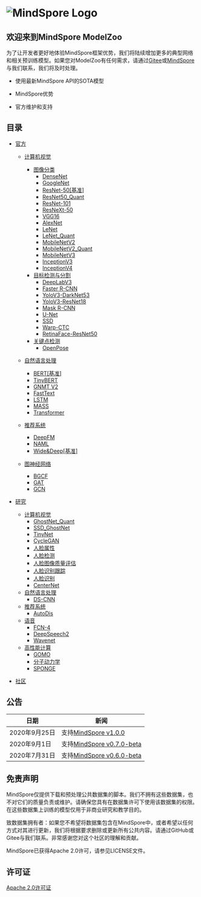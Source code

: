 # ![MindSpore Logo](https://www.mindspore.cn/static/img/logo_black.6a5c850d.png)

## 欢迎来到MindSpore ModelZoo

为了让开发者更好地体验MindSpore框架优势，我们将陆续增加更多的典型网络和相关预训练模型。如果您对ModelZoo有任何需求，请通过[Gitee](https://gitee.com/mindspore/mindspore/issues)或[MindSpore](https://bbs.huaweicloud.com/forum/forum-1076-1.html)与我们联系，我们将及时处理。

- 使用最新MindSpore API的SOTA模型

- MindSpore优势

- 官方维护和支持

## 目录

- [官方](https://gitee.com/mindspore/mindspore/tree/master/model_zoo/official)
    - [计算机视觉](https://gitee.com/mindspore/mindspore/tree/master/model_zoo/official/cv)
        - [图像分类](https://gitee.com/mindspore/mindspore/tree/master/model_zoo/official/cv)
            - [DenseNet](https://gitee.com/mindspore/mindspore/tree/master/model_zoo/official/cv/densenet/README.md)
            - [GoogleNet](https://gitee.com/mindspore/mindspore/tree/master/model_zoo/official/cv/googlenet/README.md)
            - [ResNet-50[基准]](https://gitee.com/mindspore/mindspore/tree/master/model_zoo/official/cv/resnet/README.md)
            - [ResNet50_Quant](https://gitee.com/mindspore/mindspore/blob/master/model_zoo/official/cv/resnet50_quant/README.md)
            - [ResNet-101](https://gitee.com/mindspore/mindspore/tree/master/model_zoo/official/cv/resnet/README.md)
            - [ResNeXt-50](https://gitee.com/mindspore/mindspore/tree/r1.2/model_zoo/official/cv/resnext50/README_CN.md)
            - [VGG16](https://gitee.com/mindspore/mindspore/tree/master/model_zoo/official/cv/vgg16/README.md)
            - [AlexNet](https://gitee.com/mindspore/mindspore/tree/master/model_zoo/official/cv/alexnet/README.md)
            - [LeNet](https://gitee.com/mindspore/mindspore/tree/master/model_zoo/official/cv/lenet/README.md)
            - [LeNet_Quant](https://gitee.com/mindspore/mindspore/tree/master/model_zoo/official/cv/lenet_quant/Readme.md)
            - [MobileNetV2](https://gitee.com/mindspore/mindspore/tree/master/model_zoo/official/cv/mobilenetv2/README.md)
            - [MobileNetV2_Quant](https://gitee.com/mindspore/mindspore/tree/master/model_zoo/official/cv/mobilenetv2_quant/Readme.md)
            - [MobileNetV3](https://gitee.com/mindspore/mindspore/tree/master/model_zoo/official/cv/mobilenetv3/Readme.md)
            - [InceptionV3](https://gitee.com/mindspore/mindspore/tree/master/model_zoo/official/cv/inceptionv3/README.md)
            - [InceptionV4](https://gitee.com/mindspore/mindspore/tree/master/model_zoo/official/cv/inceptionv4/README.md)
        - [目标检测与分割](https://gitee.com/mindspore/mindspore/tree/master/model_zoo/official/cv)
            - [DeepLabV3](https://gitee.com/mindspore/mindspore/tree/master/model_zoo/official/cv/deeplabv3/README.md)
            - [Faster R-CNN](https://gitee.com/mindspore/mindspore/tree/master/model_zoo/official/cv/faster_rcnn/README.md)
            - [YoloV3-DarkNet53](https://gitee.com/mindspore/mindspore/tree/master/model_zoo/official/cv/yolov3_darknet53/README.md)
            - [YoloV3-ResNet18](https://gitee.com/mindspore/mindspore/tree/master/model_zoo/official/cv/yolov3_resnet18/README.md)
            - [Mask R-CNN](https://gitee.com/mindspore/mindspore/tree/master/model_zoo/official/cv/maskrcnn/README.md)
            - [U-Net](https://gitee.com/mindspore/mindspore/tree/master/model_zoo/official/cv/unet/README.md)
            - [SSD](https://gitee.com/mindspore/mindspore/tree/master/model_zoo/official/cv/ssd/README.md)
            - [Warp-CTC](https://gitee.com/mindspore/mindspore/tree/master/model_zoo/official/cv/warpctc/README.md)
            - [RetinaFace-ResNet50](https://gitee.com/mindspore/mindspore/tree/master/model_zoo/official/cv/retinaface_resnet50/README.md)
        - [关键点检测](https://gitee.com/mindspore/mindspore/tree/master/model_zoo/official/cv)
            - [OpenPose](https://gitee.com/mindspore/mindspore/tree/master/model_zoo/official/cv/openpose/README.md)

    - [自然语言处理](https://gitee.com/mindspore/mindspore/tree/master/model_zoo/official/nlp)
        - [BERT[基准]](https://gitee.com/mindspore/mindspore/tree/master/model_zoo/official/nlp/bert/README.md)
        - [TinyBERT](https://gitee.com/mindspore/mindspore/tree/master/model_zoo/official/nlp/tinybert/README.md)
        - [GNMT V2](https://gitee.com/mindspore/mindspore/tree/master/model_zoo/official/nlp/gnmt_v2/README.md)
        - [FastText](https://gitee.com/mindspore/mindspore/tree/master/model_zoo/official/nlp/fasttext/README.md)
        - [LSTM](https://gitee.com/mindspore/mindspore/tree/master/model_zoo/official/nlp/lstm/README.md)
        - [MASS](https://gitee.com/mindspore/mindspore/tree/master/model_zoo/official/nlp/mass/README.md)
        - [Transformer](https://gitee.com/mindspore/mindspore/tree/master/model_zoo/official/nlp/transformer/README.md)
    - [推荐系统](https://gitee.com/mindspore/mindspore/tree/master/model_zoo/official/recommend)
        - [DeepFM](https://gitee.com/mindspore/mindspore/tree/master/model_zoo/official/recommend/deepfm/README.md)
        - [NAML](https://gitee.com/mindspore/mindspore/tree/master/model_zoo/official/recommend/naml/README.md)
        - [Wide&Deep[基准]](https://gitee.com/mindspore/mindspore/tree/master/model_zoo/official/recommend/wide_and_deep/README.md)
    - [图神经网络](https://gitee.com/mindspore/mindspore/tree/master/model_zoo/official/gnn)
        - [BGCF](https://gitee.com/mindspore/mindspore/tree/master/model_zoo/official/gnn/bgcf/README.md)
        - [GAT](https://gitee.com/mindspore/mindspore/tree/master/model_zoo/official/gnn/gat/README.md)
        - [GCN](https://gitee.com/mindspore/mindspore/tree/master/model_zoo/official/gnn/gcn//README.md)

- [研究](https://gitee.com/mindspore/mindspore/tree/master/model_zoo/research)
    - [计算机视觉](https://gitee.com/mindspore/mindspore/tree/master/model_zoo/research/cv)
        - [GhostNet_Quant](https://gitee.com/mindspore/mindspore/tree/master/model_zoo/research/cv/ghostnet_quant/Readme.md)
        - [SSD_GhostNet](https://gitee.com/mindspore/mindspore/tree/master/model_zoo/research/cv/ssd_ghostnet/README.md)
        - [TinyNet](https://gitee.com/mindspore/mindspore/tree/master/model_zoo/research/cv/tinynet/README.md)
        - [CycleGAN](https://gitee.com/mindspore/mindspore/blob/master/model_zoo/research/cv/CycleGAN/README.md)
        - [人脸属性](https://gitee.com/mindspore/mindspore/tree/master/model_zoo/research/cv/FaceAttribute/README.md)
        - [人脸检测](https://gitee.com/mindspore/mindspore/tree/master/model_zoo/research/cv/FaceDetection/README.md)
        - [人脸图像质量评估](https://gitee.com/mindspore/mindspore/tree/master/model_zoo/research/cv/FaceQualityAssessment/README.md)
        - [人脸识别跟踪](https://gitee.com/mindspore/mindspore/tree/master/model_zoo/research/cv/FaceRecognitionForTracking/README.md)
        - [人脸识别](https://gitee.com/mindspore/mindspore/tree/master/model_zoo/research/cv/FaceRecognition/README.md)
        - [CenterNet](https://gitee.com/mindspore/mindspore/tree/master/model_zoo/research/cv/centernet/README.md)
    - [自然语言处理](https://gitee.com/mindspore/mindspore/tree/master/model_zoo/research/nlp)
        - [DS-CNN](https://gitee.com/mindspore/mindspore/tree/master/model_zoo/research/nlp/dscnn/README.md)
    - [推荐系统](https://gitee.com/mindspore/mindspore/tree/master/model_zoo/research/recommend)
        - [AutoDis](https://gitee.com/mindspore/mindspore/tree/master/model_zoo/research/recommend/autodis/README.md)
    - [语音](https://gitee.com/mindspore/mindspore/tree/master/model_zoo/research/audio)
        - [FCN-4](https://gitee.com/mindspore/mindspore/tree/master/model_zoo/research/audio/fcn-4/README.md)
        - [DeepSpeech2](https://gitee.com/mindspore/mindspore/tree/master/model_zoo/research/audio/deepspeech2/README.md)
        - [Wavenet](https://gitee.com/mindspore/mindspore/tree/master/model_zoo/research/audio/wavenet/README.md)
    - [高性能计算](https://gitee.com/mindspore/mindspore/tree/master/model_zoo/research/hpc)
        - [GOMO](https://gitee.com/mindspore/mindspore/tree/master/model_zoo/research/hpc/ocean_model/README.md)
        - [分子动力学](https://gitee.com/mindspore/mindspore/tree/master/model_zoo/research/hpc/molecular_dynamics/README.md)
        - [SPONGE](https://gitee.com/mindspore/mindspore/tree/master/model_zoo/research/hpc/sponge/README.md)

- [社区](https://gitee.com/mindspore/mindspore/tree/master/model_zoo/community)

## 公告

|日期|新闻|
| ------------ | ------------------------------------------------------------ |
| 2020年9月25日|支持[MindSpore v1.0.0](https://www.mindspore.cn/news/newschildren/en?id=262) |
| 2020年9月1日|支持[MindSpore v0.7.0-beta](https://www.mindspore.cn/news/newschildren/en?id=246) |
| 2020年7月31日|支持[MindSpore v0.6.0-beta](https://www.mindspore.cn/news/newschildren/en?id=237) |

## 免责声明

MindSpore仅提供下载和预处理公共数据集的脚本。我们不拥有这些数据集，也不对它们的质量负责或维护。请确保您具有在数据集许可下使用该数据集的权限。在这些数据集上训练的模型仅用于非商业研究和教学目的。

致数据集拥有者：如果您不希望将数据集包含在MindSpore中，或者希望以任何方式对其进行更新，我们将根据要求删除或更新所有公共内容。请通过GitHub或Gitee与我们联系。非常感谢您对这个社区的理解和贡献。

MindSpore已获得Apache 2.0许可，请参见LICENSE文件。

## 许可证

[Apache 2.0许可证](https://gitee.com/mindspore/mindspore/blob/master/LICENSE)
